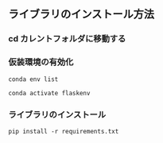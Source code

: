 ## ライブラリのインストール方法
### cd カレントフォルダに移動する
### 仮装環境の有効化
`conda env list`

`conda activate flaskenv`
### ライブラリのインストール
`pip install -r requirements.txt`